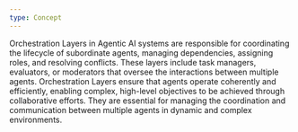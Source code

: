 ```yaml
---
type: Concept
---
```


Orchestration Layers in Agentic AI systems are responsible for coordinating the lifecycle of subordinate agents, managing dependencies, assigning roles, and resolving conflicts. These layers include task managers, evaluators, or moderators that oversee the interactions between multiple agents. Orchestration Layers ensure that agents operate coherently and efficiently, enabling complex, high-level objectives to be achieved through collaborative efforts. They are essential for managing the coordination and communication between multiple agents in dynamic and complex environments.